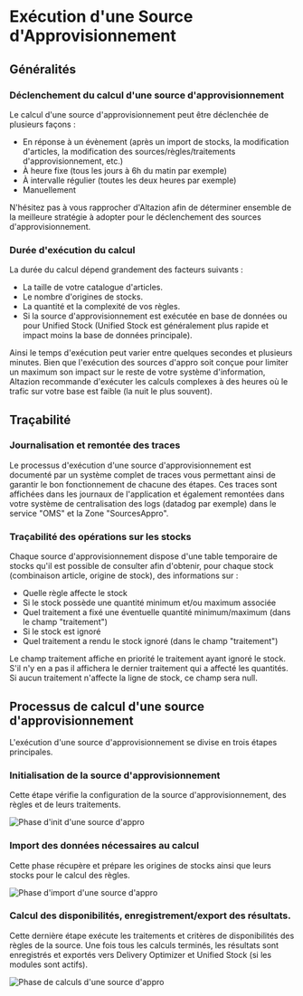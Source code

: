 # Exécution d'une Source d'Approvisionnement

## Généralités

### Déclenchement du calcul d'une source d'approvisionnement

Le calcul d'une source d'approvisionnement peut être déclenchée de plusieurs façons :
- En réponse à un évènement (après un import de stocks, la modification d'articles, la modification des sources/règles/traitements d'approvisionnement, etc.)
- À heure fixe (tous les jours à 6h du matin par exemple)
- À intervalle régulier (toutes les deux heures par exemple)
- Manuellement

N'hésitez pas à vous rapprocher d'Altazion afin de déterminer ensemble de la meilleure stratégie à adopter pour le déclenchement des sources d'approvisionnement.

### Durée d'exécution du calcul

La durée du calcul dépend grandement des facteurs suivants :
- La taille de votre catalogue d'articles.
- Le nombre d'origines de stocks.
- La quantité et la complexité de vos règles.
- Si la source d'approvisionnement est exécutée en base de données ou pour Unified Stock (Unified Stock est généralement plus rapide et impact moins la base de données principale).

Ainsi le temps d'exécution peut varier entre quelques secondes et plusieurs minutes. Bien que l'exécution des sources d'appro soit conçue pour limiter un maximum son impact sur le reste de votre système d'information, Altazion recommande d'exécuter les calculs complexes à des heures où le trafic sur votre base est faible (la nuit le plus souvent).

## Traçabilité

### Journalisation et remontée des traces

Le processus d'exécution d'une source d'approvisionnement est documenté par un système complet de traces vous permettant ainsi de garantir le bon fonctionnement de chacune des étapes.
Ces traces sont affichées dans les journaux de l'application et également remontées dans votre système de centralisation des logs (datadog par exemple) dans le service "OMS" et la Zone "SourcesAppro".

### Traçabilité des opérations sur les stocks

Chaque source d'approvisionnement dispose d'une table temporaire de stocks qu'il est possible de consulter afin d'obtenir, pour chaque stock (combinaison article, origine de stock), des informations sur :
 - Quelle règle affecte le stock
 - Si le stock possède une quantité minimum et/ou maximum associée
 - Quel traitement a fixé une éventuelle quantité minimum/maximum (dans le champ "traitement")
 - Si le stock est ignoré
 - Quel traitement a rendu le stock ignoré (dans le champ "traitement")

 Le champ traitement affiche en priorité le traitement ayant ignoré le stock. S'il n'y en a pas il affichera le dernier traitement qui a affecté les quantités. Si aucun traitement n'affecte la ligne de stock, ce champ sera null.

## Processus de calcul d'une source d'approvisionnement

L'exécution d'une source d'approvisionnement se divise en trois étapes principales.

### Initialisation de la source d'approvisionnement
Cette étape vérifie la configuration de la source d'approvisionnement, des règles et de leurs traitements.

![Phase d'init d'une source d'appro](img/TraitementSourceApproInit.png)

### Import des données nécessaires au calcul
Cette phase récupère et prépare les origines de stocks ainsi que leurs stocks pour le calcul des règles.

![Phase d'import d'une source d'appro](img/TraitementSourceApproImports.png)

### Calcul des disponibilités, enregistrement/export des résultats.
Cette dernière étape exécute les traitements et critères de disponibilités des règles de la source. Une fois tous les calculs terminés, les résultats sont enregistrés et exportés vers Delivery Optimizer et Unified Stock (si les modules sont actifs).

![Phase de calculs d'une source d'appro](img/TraitementSourceApproCalculs.png)